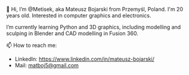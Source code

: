 👋 Hi, I’m @Metisek, aka Mateusz Bojarski from Przemyśl, Poland. I'm 20 years old. Interested in computer graphics and electronics.

I’m currently learning Python and 3D graphics, including modelling and sculping in Blender and CAD modelling in Fusion 360.  

📫 How to reach me:
  - LinkedIn: https://www.linkedin.com/in/mateusz-bojarski/
  - Mail: matboj5@gmail.com

<!---
Metisek/Metisek is a ✨ special ✨ repository because its `README.md` (this file) appears on your GitHub profile.
You can click the Preview link to take a look at your changes.
--->
